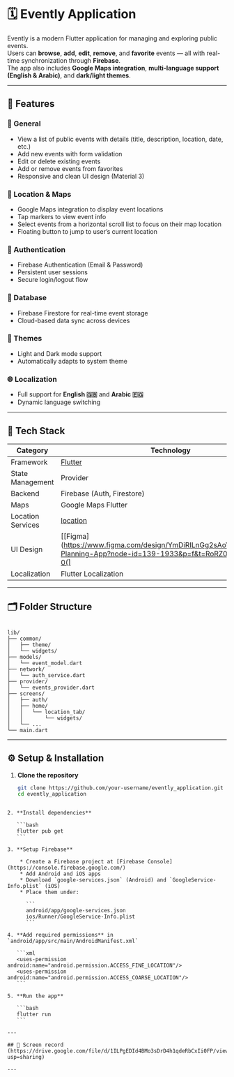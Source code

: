 # 🗓️ Evently Application

Evently is a modern Flutter application for managing and exploring public events.  
Users can **browse**, **add**, **edit**, **remove**, and **favorite** events — all with real-time synchronization through **Firebase**.  
The app also includes **Google Maps integration**, **multi-language support (English & Arabic)**, and **dark/light themes**.

---

## 🚀 Features

### 🧭 General
- View a list of public events with details (title, description, location, date, etc.)
- Add new events with form validation
- Edit or delete existing events
- Add or remove events from favorites
- Responsive and clean UI design (Material 3)

### 📍 Location & Maps
- Google Maps integration to display event locations
- Tap markers to view event info
- Select events from a horizontal scroll list to focus on their map location
- Floating button to jump to user’s current location

### 🔐 Authentication
- Firebase Authentication (Email & Password)
- Persistent user sessions
- Secure login/logout flow

### 💾 Database
- Firebase Firestore for real-time event storage
- Cloud-based data sync across devices

### 🌙 Themes
- Light and Dark mode support
- Automatically adapts to system theme

### 🌐 Localization
- Full support for **English 🇬🇧** and **Arabic 🇪🇬**
- Dynamic language switching

---

## 🧩 Tech Stack

| Category | Technology |
|-----------|-------------|
| Framework | [Flutter](https://flutter.dev/) |
| State Management | Provider |
| Backend | Firebase (Auth, Firestore) |
| Maps | Google Maps Flutter |
| Location Services | [location](https://pub.dev/packages/location) |
| UI Design | [[Figma](https://www.figma.com/design/YmDiRILnGg2sAoVcll7ZEb/Event-Planning-App?node-id=139-1933&p=f&t=RoRZ0BzgKQGLeP3l-0(] |
| Localization | Flutter Localization |

---

## 🗂️ Folder Structure

```

lib/
├── common/
│   ├── theme/
│   └── widgets/
├── models/
│   └── event_model.dart
├── network/
│   └── auth_service.dart
├── provider/
│   └── events_provider.dart
├── screens/
│   ├── auth/
│   ├── home/
│   │   └── location_tab/
│   │       └── widgets/
│   └── ...
└── main.dart

````

---

## ⚙️ Setup & Installation

1. **Clone the repository**
   ```bash
   git clone https://github.com/your-username/evently_application.git
   cd evently_application
````

2. **Install dependencies**

   ```bash
   flutter pub get
   ```

3. **Setup Firebase**

    * Create a Firebase project at [Firebase Console](https://console.firebase.google.com/)
    * Add Android and iOS apps
    * Download `google-services.json` (Android) and `GoogleService-Info.plist` (iOS)
    * Place them under:

      ```
      android/app/google-services.json
      ios/Runner/GoogleService-Info.plist
      ```

4. **Add required permissions** in `android/app/src/main/AndroidManifest.xml`

   ```xml
   <uses-permission android:name="android.permission.ACCESS_FINE_LOCATION"/>
   <uses-permission android:name="android.permission.ACCESS_COARSE_LOCATION"/>
   ```

5. **Run the app**

   ```bash
   flutter run
   ```

---

## 📸 Screen record
(https://drive.google.com/file/d/1ILPgEDId4BMo3sDrD4h1qdeRbCxIi0FP/view?usp=sharing)

---
